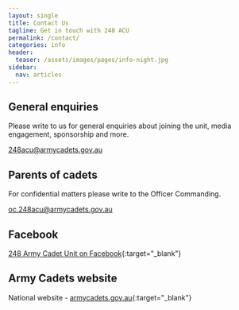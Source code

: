 ```yaml
---
layout: single
title: Contact Us
tagline: Get in touch with 248 ACU
permalink: /contact/
categories: info
header:
  teaser: /assets/images/pages/info-night.jpg
sidebar:
  nav: articles
---
```


## General enquiries

Please write to us for general enquiries about joining the unit, media engagement, sponsorship and more.

<span class="far fa-fw fa-envelope"></span> [248acu@armycadets.gov.au](mailto:248acu@armycadets.gov.au)

## Parents of cadets

For confidential matters please write to the Officer Commanding. 

<span class="far fa-fw fa-envelope"></span> [oc.248acu@armycadets.gov.au](mailto:oc.248acu@armycadets.gov.au)

## Facebook 

<span class="fab fa-fw fa-facebook"></span> [248 Army Cadet Unit on Facebook]({{site.data.links.acu_facebook_url}}){:target="_blank"}

## Army Cadets website

<span class="fas fa-fw fa-desktop"></span> National website - [armycadets.gov.au]({{site.data.links.aac_website_url}}){:target="_blank"}